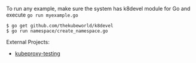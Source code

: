 To run any example, make sure the system has k8devel module for Go and execute `go run myexample.go`

```
$ go get github.com/thekubeworld/k8devel
$ go run namespace/create_namespace.go
```

External Projects:  
- [kubeproxy-testing](https://github.com/thekubeworld/kubeproxy-testing)
